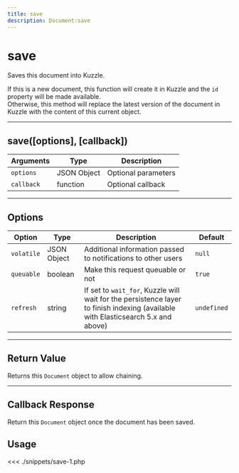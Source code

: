 ```yaml
---
title: save
description: Document:save
---
```


# save

Saves this document into Kuzzle.

If this is a new document, this function will create it in Kuzzle and the `id` property will be made available.  
Otherwise, this method will replace the latest version of the document in Kuzzle with the content of this current object.

---

## save([options], [callback])

| Arguments  | Type        | Description         |
| ---------- | ----------- | ------------------- |
| `options`  | JSON Object | Optional parameters |
| `callback` | function    | Optional callback   |

---

## Options

| Option     | Type        | Description                                                                                                                      | Default     |
| ---------- | ----------- | -------------------------------------------------------------------------------------------------------------------------------- | ----------- |
| `volatile` | JSON Object | Additional information passed to notifications to other users                                                                    | `null`      |
| `queuable` | boolean     | Make this request queuable or not                                                                                                | `true`      |
| `refresh`  | string      | If set to `wait_for`, Kuzzle will wait for the persistence layer to finish indexing (available with Elasticsearch 5.x and above) | `undefined` |

---

## Return Value

Returns this `Document` object to allow chaining.

---

## Callback Response

Return this `Document` object once the document has been saved.

## Usage

<<< ./snippets/save-1.php
